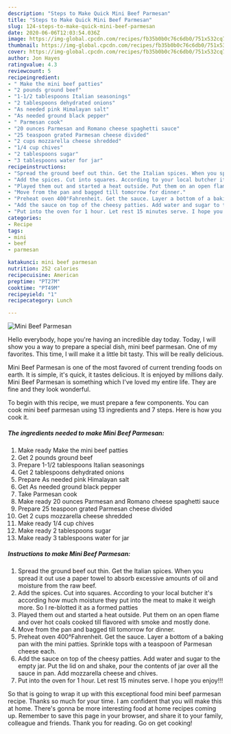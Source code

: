 ```yaml
---
description: "Steps to Make Quick Mini Beef Parmesan"
title: "Steps to Make Quick Mini Beef Parmesan"
slug: 124-steps-to-make-quick-mini-beef-parmesan
date: 2020-06-06T12:03:54.036Z
image: https://img-global.cpcdn.com/recipes/fb35b0b0c76c6db0/751x532cq70/mini-beef-parmesan-recipe-main-photo.jpg
thumbnail: https://img-global.cpcdn.com/recipes/fb35b0b0c76c6db0/751x532cq70/mini-beef-parmesan-recipe-main-photo.jpg
cover: https://img-global.cpcdn.com/recipes/fb35b0b0c76c6db0/751x532cq70/mini-beef-parmesan-recipe-main-photo.jpg
author: Jon Hayes
ratingvalue: 4.3
reviewcount: 5
recipeingredient:
- " Make the mini beef patties"
- "2 pounds ground beef"
- "1-1/2 tablespoons Italian seasonings"
- "2 tablespoons dehydrated onions"
- "As needed pink Himalayan salt"
- "As needed ground black pepper"
- " Parmesan cook"
- "20 ounces Parmesan and Romano cheese spaghetti sauce"
- "25 teaspoon grated Parmesan cheese divided"
- "2 cups mozzarella cheese shredded"
- "1/4 cup chives"
- "2 tablespoons sugar"
- "3 tablespoons water for jar"
recipeinstructions:
- "Spread the ground beef out thin. Get the Italian spices. When you spread it out use a paper towel to absorb excessive amounts of oil and moisture from the raw beef."
- "Add the spices. Cut into squares. According to your local butcher it&#39;s according how much moisture they put into the meat to make it weigh more. So I re-blotted it as a formed patties"
- "Played them out and started a heat outside. Put them on an open flame and over hot coals cooked till flavored with smoke and mostly done."
- "Move from the pan and bagged till tomorrow for dinner."
- "Preheat oven 400°Fahrenheit. Get the sauce. Layer a bottom of a baking pan with the mini patties. Sprinkle tops with a teaspoon of Parmesan cheese each."
- "Add the sauce on top of the cheesy patties. Add water and sugar to the empty jar. Put the lid on and shake, pour the contents of jar over all the sauce in pan. Add mozzarella cheese and chives."
- "Put into the oven for 1 hour. Let rest 15 minutes serve. I hope you enjoy!!!"
categories:
- Recipe
tags:
- mini
- beef
- parmesan

katakunci: mini beef parmesan 
nutrition: 252 calories
recipecuisine: American
preptime: "PT27M"
cooktime: "PT49M"
recipeyield: "1"
recipecategory: Lunch

---
```



![Mini Beef Parmesan](https://img-global.cpcdn.com/recipes/fb35b0b0c76c6db0/751x532cq70/mini-beef-parmesan-recipe-main-photo.jpg)

Hello everybody, hope you're having an incredible day today. Today, I will show you a way to prepare a special dish, mini beef parmesan. One of my favorites. This time, I will make it a little bit tasty. This will be really delicious.



Mini Beef Parmesan is one of the most favored of current trending foods on earth. It is simple, it's quick, it tastes delicious. It is enjoyed by millions daily. Mini Beef Parmesan is something which I've loved my entire life. They are fine and they look wonderful.


To begin with this recipe, we must prepare a few components. You can cook mini beef parmesan using 13 ingredients and 7 steps. Here is how you cook it.

<!--inarticleads1-->

##### The ingredients needed to make Mini Beef Parmesan:

1. Make ready  Make the mini beef patties
1. Get 2 pounds ground beef
1. Prepare 1-1/2 tablespoons Italian seasonings
1. Get 2 tablespoons dehydrated onions
1. Prepare As needed pink Himalayan salt
1. Get As needed ground black pepper
1. Take  Parmesan cook
1. Make ready 20 ounces Parmesan and Romano cheese spaghetti sauce
1. Prepare 25 teaspoon grated Parmesan cheese divided
1. Get 2 cups mozzarella cheese shredded
1. Make ready 1/4 cup chives
1. Make ready 2 tablespoons sugar
1. Make ready 3 tablespoons water for jar




<!--inarticleads2-->

##### Instructions to make Mini Beef Parmesan:

1. Spread the ground beef out thin. Get the Italian spices. When you spread it out use a paper towel to absorb excessive amounts of oil and moisture from the raw beef.
1. Add the spices. Cut into squares. According to your local butcher it&#39;s according how much moisture they put into the meat to make it weigh more. So I re-blotted it as a formed patties
1. Played them out and started a heat outside. Put them on an open flame and over hot coals cooked till flavored with smoke and mostly done.
1. Move from the pan and bagged till tomorrow for dinner.
1. Preheat oven 400°Fahrenheit. Get the sauce. Layer a bottom of a baking pan with the mini patties. Sprinkle tops with a teaspoon of Parmesan cheese each.
1. Add the sauce on top of the cheesy patties. Add water and sugar to the empty jar. Put the lid on and shake, pour the contents of jar over all the sauce in pan. Add mozzarella cheese and chives.
1. Put into the oven for 1 hour. Let rest 15 minutes serve. I hope you enjoy!!!




So that is going to wrap it up with this exceptional food mini beef parmesan recipe. Thanks so much for your time. I am confident that you will make this at home. There's gonna be more interesting food at home recipes coming up. Remember to save this page in your browser, and share it to your family, colleague and friends. Thank you for reading. Go on get cooking!
